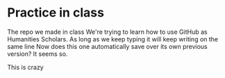 # Practice in class
The repo we made in class
We're trying to learn how to use GitHub as Humanities Scholars. As long as we keep typing it will keep writing on the same line
Now does this one automatically save over its own previous version? It seems so.

This is crazy
